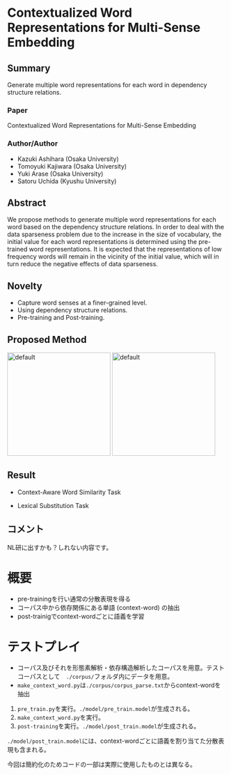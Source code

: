 # Contextualized Word Representations for Multi-Sense Embedding

## Summary
Generate multiple word representations for each word in dependency structure relations.

### Paper
Contextualized Word Representations for Multi-Sense Embedding

### Author/Author
- Kazuki Ashihara (Osaka University)
- Tomoyuki Kajiwara (Osaka University)
- Yuki Arase (Osaka University)
- Satoru Uchida (Kyushu University)


## Abstract
We propose methods to generate multiple word representations for each word based on the dependency structure relations.
In order to deal with the data sparseness problem due to the increase in the size of vocabulary, the initial value for each word representations is determined using the pre-trained word representations.
It is expected that the representations of low frequency words will remain in the vicinity of the initial value, which will in turn reduce the negative effects of data sparseness. 

## Novelty
- Capture word senses at a finer-grained level.
- Using dependency structure relations.
- Pre-training and Post-training.


## Proposed Method
<img width="237" alt="default" src="https://i.imgur.com/M8Vcpf1.png">
<img width="237" alt="default" src="file:///home/ashihara/PycharmProjects/picture/training.png">

## Result
- Context-Aware Word Similarity Task

- Lexical Substitution Task




## コメント




NL研に出すかも？しれない内容です。

# 概要
* pre-trainingを行い通常の分散表現を得る
* コーパス中から依存関係にある単語 (context-word) の抽出
* post-trainigでcontext-wordごとに語義を学習

# テストプレイ
* コーパス及びそれを形態素解析・依存構造解析したコーパスを用意。テストコーパスとして　`./corpus/`フォルダ内にデータを用意。
* `make_context_word.py`は`./corpus/corpus_parse.txt`からcontext-wordを抽出

1. `pre_train.py`を実行。`./model/pre_train.model`が生成される。
2. `make_context_word.py`を実行。
3. `post-training`を実行。`./model/post_train.model`が生成される。

`./model/post_train.model`には、context-wordごとに語義を割り当てた分散表現も含まれる。

今回は簡約化のためコードの一部は実際に使用したものとは異なる。



